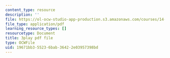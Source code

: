 ```yaml
---
content_type: resource
description: ''
file: https://ol-ocw-studio-app-production.s3.amazonaws.com/courses/14-01sc-principles-of-microeconomics-fall-2011/19671bb355236bab36422e03957398bd_Offa8tyTRQE.pdf
file_type: application/pdf
learning_resource_types: []
resourcetype: Document
title: 3play pdf file
type: OCWFile
uid: 19671bb3-5523-6bab-3642-2e03957398bd
---
```

